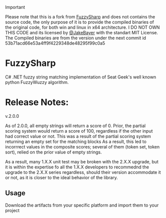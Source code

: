 > [!IMPORTANT]
> Please note that this is a fork from [FuzzySharp](https://github.com/JakeBayer/FuzzySharp) and does not contains the source code, the only purpose of it 
is to provide the compiled binaries of the original code, for both win and linux in x64 architecture. I DO NOT OWN THIS CODE and its licensed
by [@JakeBayer](https://github.com/JakeBayer) with the standart MIT License. The Compiled binaries are from the version under the next commit id
53b71acd66e53a4ff9f4229348de48295f99c0a5


# FuzzySharp
C# .NET fuzzy string matching implementation of Seat Geek's well known python FuzzyWuzzy algorithm. 

# Release Notes:
v.2.0.0

As of 2.0.0, all empty strings will return a score of 0. Prior, the partial scoring system would return a score of 100, regardless if the other input had correct value or not. This was a result of the partial scoring system returning an empty set for the matching blocks As a result, this led to incorrrect values in the composite scores; several of them (token set, token sort), relied on the prior value of empty strings.

As a result, many 1.X.X unit test may be broken with the 2.X.X upgrade, but it is within the expertise fo all the 1.X.X developers to recommednd the upgrade to the 2.X.X series regardless, should their version accommodate it or not, as it is closer to the ideal behavior of the library.


## Usage

Download the artifacts from your specific platform and import them to your project
